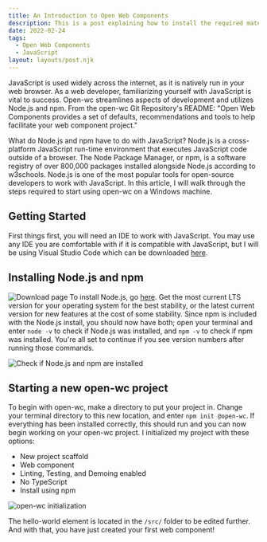 ```yaml
---
title: An Introduction to Open Web Components
description: This is a post explaining how to install the required materials to start using Open Web Components.
date: 2022-02-24
tags:
  - Open Web Components
  - JavaScript
layout: layouts/post.njk
---
```


JavaScript is used widely across the internet, as it is natively run in your web browser. As a web developer, familiarizing yourself with JavaScript is vital to success. Open-wc streamlines aspects of development and utilizes Node.js and npm. From the open-wc Git Repository's README: "Open Web Components provides a set of defaults, recommendations and tools to help facilitate your web component project."

What do Node.js and npm have to do with JavaScript? Node.js is a cross-platform JavaScript run-time environment that executes JavaScript code outside of a browser. The Node Package Manager, or npm, is a software registry of over 800,000 packages installed alongside Node.js according to w3schools. Node.js is one of the most popular tools for open-source developers to work with JavaScript. In this article, I will walk through the steps required to start using open-wc on a Windows machine.

## Getting Started
First things first, you will need an IDE to work with JavaScript. You may use any IDE you are comfortable with if it is compatible with JavaScript, but I will be using Visual Studio Code which can be downloaded [here](https://code.visualstudio.com/).

## Installing Node.js and npm

![Download page](https://dev-to-uploads.s3.amazonaws.com/uploads/articles/qkk0ponf32aod6a3gqwl.png)
To install Node.js, go [here](https://nodejs.org/en/download/). Get the most current LTS version for your operating system for the best stability, or the latest current version for new features at the cost of some stability. Since npm is included with the Node.js install, you should now have both; open your terminal and enter `node -v` to check if Node.js was installed, and `npm -v` to check if npm was installed. You're all set to continue if you see version numbers after running those commands.

![Check if Node.js and npm are installed](https://dev-to-uploads.s3.amazonaws.com/uploads/articles/ivrqvddmt4b436pqlh5u.png)

## Starting a new open-wc project
To begin with open-wc, make a directory to put your project in. Change your terminal directory to this new location, and enter `npm init @open-wc`. If everything has been installed correctly, this should run and you can now begin working on your open-wc project. I initialized my project with these options:

- New project scaffold
- Web component
- Linting, Testing, and Demoing enabled
- No TypeScript
- Install using npm

![open-wc initialization](https://dev-to-uploads.s3.amazonaws.com/uploads/articles/045vzmnqn7t8awe2qwo5.png)

The hello-world element is located in the `/src/` folder to be edited further. And with that, you have just created your first web component!